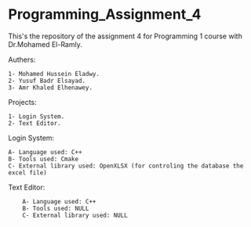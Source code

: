 # Programming_Assignment_4
This's the repository of the assignment 4 for Programming 1 course with Dr.Mohamed El-Ramly.

Authers:

    1- Mohamed Hussein Eladwy. 
    2- Yusuf Badr Elsayad. 
    3- Amr Khaled Elhenawey.

Projects:

    1- Login System. 
    2- Text Editor.

Login System:

    A- Language used: C++ 
    B- Tools used: Cmake 
    C- External library used: OpenXLSX (for controling the database the excel file)

Text Editor:

        A- Language used: C++
        B- Tools used: NULL
        C- External library used: NULL